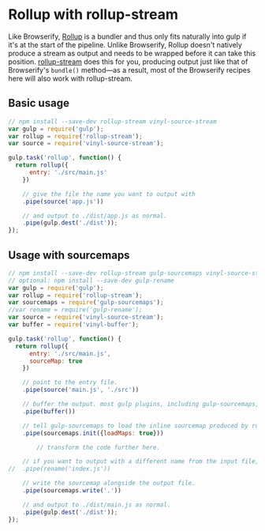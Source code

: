 # Rollup with rollup-stream

Like Browserify, [Rollup](http://rollupjs.org/) is a bundler and thus only fits naturally into gulp if it's at the start of the pipeline. Unlike Browserify, Rollup doesn't natively produce a stream as output and needs to be wrapped before it can take this position. [rollup-stream](https://github.com/Permutatrix/rollup-stream) does this for you, producing output just like that of Browserify's `bundle()` method&mdash;as a result, most of the Browserify recipes here will also work with rollup-stream.

## Basic usage
```js
// npm install --save-dev rollup-stream vinyl-source-stream
var gulp = require('gulp');
var rollup = require('rollup-stream');
var source = require('vinyl-source-stream');

gulp.task('rollup', function() {
  return rollup({
      entry: './src/main.js'
    })

    // give the file the name you want to output with
    .pipe(source('app.js'))

    // and output to ./dist/app.js as normal.
    .pipe(gulp.dest('./dist'));
});
```

## Usage with sourcemaps
```js
// npm install --save-dev rollup-stream gulp-sourcemaps vinyl-source-stream vinyl-buffer
// optional: npm install --save-dev gulp-rename
var gulp = require('gulp');
var rollup = require('rollup-stream');
var sourcemaps = require('gulp-sourcemaps');
//var rename = require('gulp-rename');
var source = require('vinyl-source-stream');
var buffer = require('vinyl-buffer');

gulp.task('rollup', function() {
  return rollup({
      entry: './src/main.js',
      sourceMap: true
    })

    // point to the entry file.
    .pipe(source('main.js', './src'))

    // buffer the output. most gulp plugins, including gulp-sourcemaps, don't support streams.
    .pipe(buffer())

    // tell gulp-sourcemaps to load the inline sourcemap produced by rollup-stream.
    .pipe(sourcemaps.init({loadMaps: true}))

        // transform the code further here.

    // if you want to output with a different name from the input file, use gulp-rename here.
//  .pipe(rename('index.js'))

    // write the sourcemap alongside the output file.
    .pipe(sourcemaps.write('.'))

    // and output to ./dist/main.js as normal.
    .pipe(gulp.dest('./dist'));
});
```
